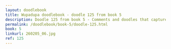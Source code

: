 ```yaml
---
layout: doodlebook
title: Wupadupa doodlebook - doodle 125 from book 5
description: Doodle 125 from book 5 - Comments and doodles that capture the essence of this event  
permalink: /doodlebook/book-5/doodle-125.html
book: 5
linkurl: 260205_06.jpg
ref: 125
---	  
```

																																																																							